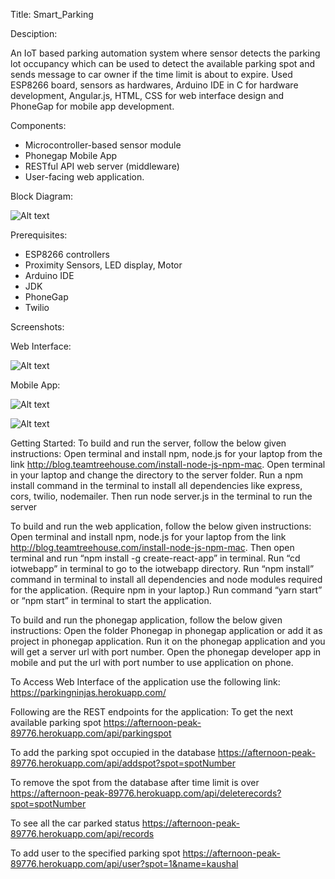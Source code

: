 Title: Smart_Parking

Desciption:

An IoT based parking automation system where 
sensor detects the parking lot occupancy which can be used to detect the available parking spot and sends message 
to car owner if the time limit is about to expire. Used ESP8266 board, sensors as hardwares, Arduino IDE in C for hardware development, 
Angular.js, HTML, CSS for web interface design and PhoneGap for mobile app development.

Components:
- Microcontroller-based sensor module 
- Phonegap Mobile App 
- RESTful API web server (middleware) 
- User-facing web application.

Block Diagram:

![Alt text](https://i0.wp.com/dipalsblog.files.wordpress.com/2018/04/c.png?ssl=1&w=450 "Optional title") 

Prerequisites:
- ESP8266 controllers
- Proximity Sensors, LED display, Motor
- Arduino IDE
- JDK
- PhoneGap
- Twilio

Screenshots:

Web Interface:

![Alt text](https://i0.wp.com/dipalsblog.files.wordpress.com/2018/04/cc.jpg?ssl=1&w=450 "Optional title") 

Mobile App:

![Alt text](https://i1.wp.com/dipalsblog.files.wordpress.com/2018/04/ccc.png?ssl=1&w=450 "Optional title")

![Alt text](https://i1.wp.com/dipalsblog.files.wordpress.com/2018/04/cccc.png?ssl=1&w=450 "Optional title")

Getting Started: 
To build and run the server, follow the below given instructions:
Open terminal and install npm, node.js for your laptop from the link http://blog.teamtreehouse.com/install-node-js-npm-mac.
Open terminal in your laptop and change the directory to the server folder.
Run a npm install command in the terminal to install all dependencies like express, cors, twilio, nodemailer.
Then run node server.js in the terminal to run the server

To build and run the web application, follow the below given instructions:
Open terminal and install npm, node.js for your laptop from the link http://blog.teamtreehouse.com/install-node-js-npm-mac.
Then open terminal and run “npm install -g create-react-app” in terminal.
Run “cd iotwebapp” in terminal to go to the iotwebapp directory.
Run “npm install” command in terminal to install all dependencies and node modules required for the application. (Require npm in your laptop.)
Run command “yarn start” or “npm start” in terminal to start the application. 

To build and run the phonegap application, follow the below given instructions:
Open the folder Phonegap in phonegap application or add it as project in phonegap application.
Run it on the  phonegap application and you will get a server url with port number.
Open the phonegap developer app in mobile and put the url with port number to use application on phone.

To Access Web Interface of the application use the following link:
	https://parkingninjas.herokuapp.com/

Following are the REST endpoints for the application:
To get the next available parking spot
https://afternoon-peak-89776.herokuapp.com/api/parkingspot

To add the parking spot occupied in the database
	https://afternoon-peak-89776.herokuapp.com/api/addspot?spot=spotNumber

To remove the spot from the database after time limit is over
https://afternoon-peak-89776.herokuapp.com/api/deleterecords?spot=spotNumber

To see all the car parked status 
https://afternoon-peak-89776.herokuapp.com/api/records

To add user to the specified parking spot
https://afternoon-peak-89776.herokuapp.com/api/user?spot=1&name=kaushal
